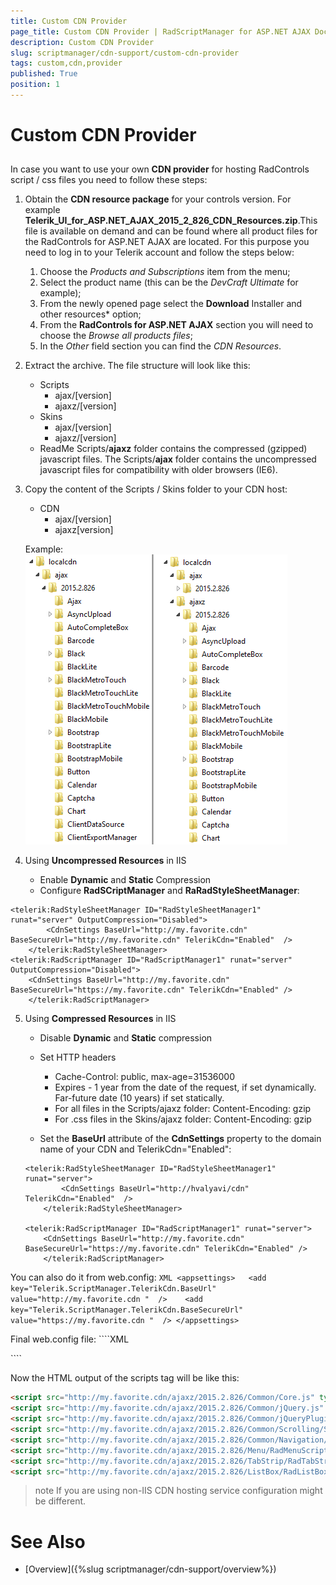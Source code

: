 ```yaml
---
title: Custom CDN Provider
page_title: Custom CDN Provider | RadScriptManager for ASP.NET AJAX Documentation
description: Custom CDN Provider
slug: scriptmanager/cdn-support/custom-cdn-provider
tags: custom,cdn,provider
published: True
position: 1
---
```


# Custom CDN Provider


## 

In case you want to use your own **CDN provider** for hosting RadControls script / css files you need to follow these steps:

1. Obtain the **CDN resource package** for your controls version. For example **Telerik_UI_for_ASP.NET_AJAX_2015_2_826_CDN_Resources.zip**.This file is available on demand and can be found where all product files for the RadControls for ASP.NET AJAX are located.
For this purpose you need to log in to your Telerik account and follow the steps below:
	1. Choose the *Products and Subscriptions* item from the menu;
	1. Select the product name (this can be the *DevCraft Ultimate* for example);
	1. From the newly opened page select the **Download** Installer and other resources* option;
	1. From the **RadControls for ASP.NET AJAX** section you will need to choose the *Browse all products files*;
	1. In the *Other* field section you can find the *CDN Resources*.

2. Extract the archive. The file structure will look like this:
	* Scripts
		* ajax/[version]
		* ajaxz/[version]
	* Skins
		* ajax/[version]
		* ajaxz/[version]
	* ReadMe
	Scripts/**ajaxz** folder contains the compressed (gzipped) javascript files. The Scripts/**ajax** folder contains the uncompressed javascript files for compatibility with older browsers (IE6).

3. Copy the content of the Scripts / Skins folder to your CDN host:
	* CDN
		* ajax/[version]
		* ajaxz[version]
		
 	Example: 
	![Image Position](../images/localcdn_structure.png) 
 

4. Using **Uncompressed Resources** in IIS
	* Enable **Dynamic** and **Static** Compression
	* Configure **RadSCriptManager** and **RaRadStyleSheetManager**:
````ASPNET
<telerik:RadStyleSheetManager ID="RadStyleSheetManager1" runat="server" OutputCompression="Disabled">
        <CdnSettings BaseUrl="http://my.favorite.cdn" BaseSecureUrl="http://my.favorite.cdn" TelerikCdn="Enabled"  />
    </telerik:RadStyleSheetManager>       
<telerik:RadScriptManager ID="RadScriptManager1" runat="server" OutputCompression="Disabled">
	<CdnSettings BaseUrl="http://my.favorite.cdn" BaseSecureUrl="https://my.favorite.cdn" TelerikCdn="Enabled" />
    </telerik:RadScriptManager>
```` 

5. Using **Compressed Resources** in IIS
	* Disable **Dynamic** and **Static** compression
	* Set HTTP headers
		* Cache-Control: public, max-age=31536000
		* Expires - 1 year from the date of the request, if set dynamically. Far-future date (10 years) if set statically.
		* For all files in the Scripts/ajaxz folder: Content-Encoding: gzip
		* For .css files in the Skins/ajaxz folder: Content-Encoding: gzip

	* Set the **BaseUrl** attribute of the **CdnSettings** property to the domain name of your CDN and TelerikCdn="Enabled":
	````ASPNET
	<telerik:RadStyleSheetManager ID="RadStyleSheetManager1" runat="server">
			<CdnSettings BaseUrl="http://hvalyavi/cdn" TelerikCdn="Enabled"  />
		</telerik:RadStyleSheetManager>		
		
	<telerik:RadScriptManager ID="RadScriptManager1" runat="server">
		<CdnSettings BaseUrl="http://my.favorite.cdn" BaseSecureUrl="https://my.favorite.cdn" TelerikCdn="Enabled" />
		</telerik:RadScriptManager>
	````

You can also do it from web.config:
	````XML
<appsettings>  
	<add key="Telerik.ScriptManager.TelerikCdn.BaseUrl" value="http://my.favorite.cdn "  />   
	<add key="Telerik.ScriptManager.TelerikCdn.BaseSecureUrl" value="https://my.favorite.cdn "  />
</appsettings>
	````

Final web.config file:
	````XML
<?xml version="1.0" encoding="UTF-8"?>
<configuration>
  <system.webServer>
    <rewrite>
      <outboundRules>
        <rule name="Set Content Encoding header">
          <match serverVariable="RESPONSE_CONTENT_ENCODING" pattern=".*" />
          <conditions>
            <add input="{REQUEST_URI}" pattern="\.(css|js)$" />
          </conditions>
          <action type="Rewrite" value="gzip" />
        </rule>
      </outboundRules>
    </rewrite>
    <staticContent>
      <clientCache cacheControlMode="UseMaxAge" cacheControlMaxAge="00:10:15" />
    </staticContent>
    <urlCompression doStaticCompression="false" doDynamicCompression="false" />
  </system.webServer>
</configuration>
````	

Now the HTML output of the scripts tag will be like this:
````HTML
<script src="http://my.favorite.cdn/ajaxz/2015.2.826/Common/Core.js" type="text/javascript"></script>
<script src="http://my.favorite.cdn/ajaxz/2015.2.826/Common/jQuery.js" type="text/javascript"></script>
<script src="http://my.favorite.cdn/ajaxz/2015.2.826/Common/jQueryPlugins.js" type="text/javascript"></script>
<script src="http://my.favorite.cdn/ajaxz/2015.2.826/Common/Scrolling/ScrollingScripts.js" type="text/javascript"></script>
<script src="http://my.favorite.cdn/ajaxz/2015.2.826/Common/Navigation/NavigationScripts.js" type="text/javascript"></script>
<script src="http://my.favorite.cdn/ajaxz/2015.2.826/Menu/RadMenuScripts.js" type="text/javascript"></script>
<script src="http://my.favorite.cdn/ajaxz/2015.2.826/TabStrip/RadTabStripScripts.js" type="text/javascript"></script>
<script src="http://my.favorite.cdn/ajaxz/2015.2.826/ListBox/RadListBoxScripts.js" type="text/javascript"></script>
````

>note If you are using non-IIS CDN hosting service configuration might be different.

# See Also

 * [Overview]({%slug scriptmanager/cdn-support/overview%})
